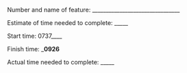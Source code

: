 Number and name of feature: ________________________________

Estimate of time needed to complete: _____

Start time: 0737____

Finish time: ___0926__

Actual time needed to complete: _____
